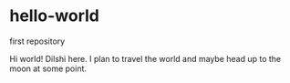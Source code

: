 # hello-world
first repository

Hi world!
Dilshi here.
I plan to travel the world and maybe head up to the moon at some point.
